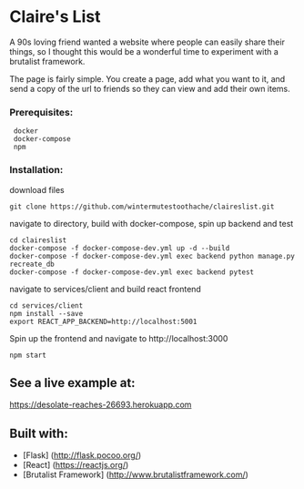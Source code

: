 # Claire's List

A 90s loving friend wanted a website where people can easily share their things,
so I thought this would be a wonderful time to experiment with a brutalist
framework.

The page is fairly simple. You create a page, add what you want to it, and
send a copy of the url to friends so they can view and add their own items.

### Prerequisites:

```
 docker
 docker-compose
 npm
 ```

### Installation:

download files
```
git clone https://github.com/wintermutestoothache/claireslist.git
```
navigate to directory, build with docker-compose, spin up backend and test
```
cd claireslist
docker-compose -f docker-compose-dev.yml up -d --build
docker-compose -f docker-compose-dev.yml exec backend python manage.py recreate_db
docker-compose -f docker-compose-dev.yml exec backend pytest
```
navigate to services/client and build react frontend
```
cd services/client
npm install --save
export REACT_APP_BACKEND=http://localhost:5001
```
Spin up the frontend and navigate to http://localhost:3000
```
npm start
```

## See a live example at:

https://desolate-reaches-26693.herokuapp.com

## Built with:
* [Flask] (http://flask.pocoo.org/)
* [React] (https://reactjs.org/)
* [Brutalist Framework] (http://www.brutalistframework.com/)
